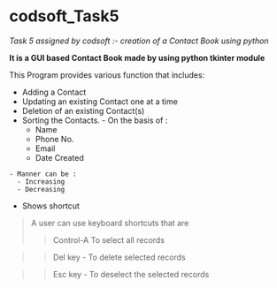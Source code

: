 # codsoft_Task5
_Task 5 assigned by codsoft :- creation of a Contact Book using python_

**It is a GUI based Contact Book made by using python tkinter module**

This Program provides various function that includes: 
  -  Adding a Contact
  -  Updating an existing Contact one at a time
  -  Deletion of an existing Contact(s)
  -  Sorting the Contacts.
    - On the basis of :
      - Name
      - Phone No.
      - Email
      - Date Created
      
    - Manner can be :
      - Increasing 
      - Decreasing
  - Shows shortcut 
> A user can use keyboard shortcuts that are
>> Control-A To select all records

>> Del key - To delete selected records

>> Esc key - To deselect the selected records  
